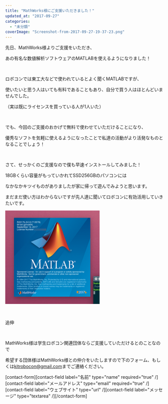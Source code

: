 ```yaml
---
title: "MathWorks様にご支援いただきました！"
updated_at: "2017-09-27"
categories: 
  - "未分類"
coverImage: "Screenshot-from-2017-09-27-19-37-23.png"
---
```


先日、MathWorks様よりご支援をいただき、

あの有名な数値解析ソフトウェアのMATLABを使えるようになりました！

 

ロボコンでは東工大などで使われているとよく聞くMATLABですが、

使いたいと思う人はいても有料であることもあり、自分で買う人はほとんどいませんでした。

（実は既にライセンスを買っている人が1人いた）

 

でも、今回のご支援のおかげで無料で使わせていただけることになり、

優秀なソフトを気軽に使えるようになったことで私達の活動がより活発なものとなることでしょう！

 

さて、せっかくのご支援なので僕も早速インストールしてみました！

18GBくらい容量がもっていかれてSSD256GBのパソコンには

なかなかキツイものがありましたが家に帰って遊んでみようと思います。

まだまだ使い方はわからないですが先人達に聞いてロボコンに有効活用していきたいです。

[![](images/Screenshot-from-2017-09-27-19-37-23-300x296.png)](http://www.fortefibre.net/blog/wp-content/uploads/2017/09/Screenshot-from-2017-09-27-19-37-23.png)

 

追伸

 

MathWorks様は学生ロボコン関連団体ならご支援していただけるとのことなので

希望する団体様はMathWorks様との仲介をいたしますので下のフォーム、もしくは[kitrobocon@gmail.com](mailto:kitrobocon@gmail.com)までご連絡ください。

\[contact-form\]\[contact-field label="名前" type="name" required="true" /\]\[contact-field label="メールアドレス" type="email" required="true" /\]\[contact-field label="ウェブサイト" type="url" /\]\[contact-field label="メッセージ" type="textarea" /\]\[/contact-form\]
